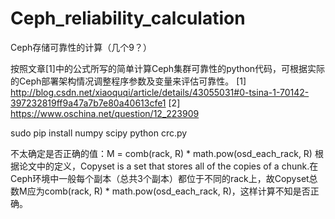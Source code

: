# Ceph_reliability_calculation
Ceph存储可靠性的计算（几个9？）

按照文章[1]中的公式所写的简单计算Ceph集群可靠性的python代码，可根据实际的Ceph部署架构情况调整程序参数及变量来评估可靠性。
[1]  http://blog.csdn.net/xiaoquqi/article/details/43055031#0-tsina-1-70142-397232819ff9a47a7b7e80a40613cfe1
[2]  https://www.oschina.net/question/12_223909

sudo pip install numpy scipy
python crc.py

不太确定是否正确的值：M = comb(rack, R) * math.pow(osd_each_rack, R)
根据论文中的定义，Copyset is a set that stores all of the copies of a chunk.在Ceph环境中一般每个副本（总共3个副本）都位于不同的rack上，故Copyset总数M应为comb(rack, R) * math.pow(osd_each_rack, R)，这样计算不知是否正确。
